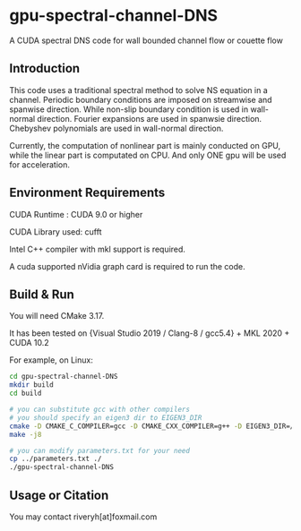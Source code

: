 # gpu-spectral-channel-DNS

A CUDA spectral DNS code for wall bounded channel flow or couette flow

## Introduction

This code uses a traditional spectral method to solve NS equation in a channel.
Periodic boundary conditions are imposed on streamwise and spanwise direction.
While non-slip boundary condition is used in wall-normal direction.
Fourier expansions are used in spanwsie direction. Chebyshev polynomials are used in wall-normal direction.

Currently, the computation of nonlinear part is mainly conducted on GPU, while the linear part is computated on CPU.
And only ONE gpu will be used for acceleration.

## Environment Requirements

CUDA Runtime : CUDA 9.0 or higher

CUDA Library used: cufft

Intel C++ compiler with mkl support is required.

A cuda supported nVidia graph card is required to run the code.

## Build & Run

You will need CMake 3.17.

It has been tested on {Visual Studio 2019 / Clang-8 / gcc5.4} + MKL 2020 + CUDA 10.2
  
For example, on Linux:

``` bash
cd gpu-spectral-channel-DNS
mkdir build
cd build

# you can substitute gcc with other compilers
# you should specify an eigen3 dir to EIGEN3_DIR
cmake -D CMAKE_C_COMPILER=gcc -D CMAKE_CXX_COMPILER=g++ -D EIGEN3_DIR=/tmp/thirdparty/eigen3.3 ..
make -j8

# you can modify parameters.txt for your need
cp ../parameters.txt ./
./gpu-spectral-channel-DNS
```

## Usage or Citation

You may contact riveryh[at]foxmail.com
